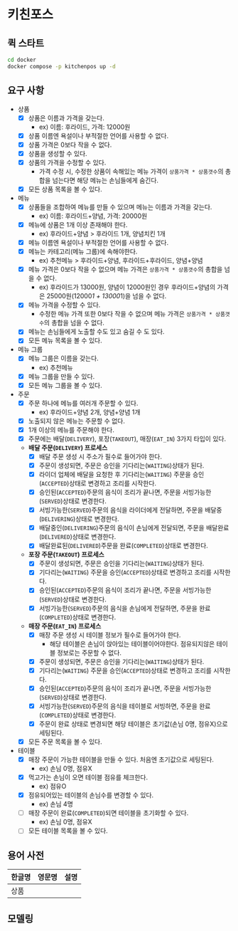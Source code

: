 # 키친포스

## 퀵 스타트

```sh
cd docker
docker compose -p kitchenpos up -d
```

## 요구 사항
- 상품
  - [x] 상품은 이름과 가격을 갖는다. 
    - ex) 이름: 후라이드, 가격: 12000원
  - [x] 상품 이름엔 욕설이나 부적절한 언어를 사용할 수 없다.
  - [x] 상품 가격은 0보다 작을 수 없다.
  - [x] 상품을 생성할 수 있다. 
  - [x] 상품의 가격을 수정할 수 있다.
    - 가격 수정 시, 수정한 상품이 속해있는 메뉴 가격이 `상품가격 * 상품갯수`의 총합을 넘는다면 해당 메뉴는 손님들에게 숨긴다.
  - [x] 모든 상품 목록을 볼 수 있다.
- 메뉴
  - [x] 상품들을 조합하여 메뉴를 만들 수 있으며 메뉴는 이름과 가격을 갖는다. 
    - ex) 이름: 후라이드+양념, 가격: 20000원
  - [x] 메뉴에 상품은 1개 이상 존재해야 한다. 
    - ex) 후라이드+양념 > 후라이드 1개, 양념치킨 1개
  - [x] 메뉴 이름엔 욕설이나 부적절한 언어를 사용할 수 없다.
  - [x] 메뉴는 카테고리(메뉴 그룹)에 속해야한다.
    - ex) 추천메뉴 > 후라이드+양념, 후라이드+후라이드, 양념+양념
  - [x] 메뉴 가격은 0보다 작을 수 없으며 메뉴 가격은 `상품가격 * 상품갯수`의 총합을 넘을 수 없다. 
    - ex) 후라이드가 13000원, 양념이 12000원인 경우 후라이드+양념의 가격은 25000원(12000*1 + 13000*1)을 넘을 수 없다.
  - [x] 메뉴 가격을 수정할 수 있다.
    - 수정한 메뉴 가격 또한 0보다 작을 수 없으며 메뉴 가격은 `상품가격 * 상품갯수`의 총합을 넘을 수 없다.
  - [x] 메뉴는 손님들에게 노출할 수도 있고 숨길 수 도 있다.
  - [x] 모든 메뉴 목록을 볼 수 있다.
- 메뉴 그룹
  - [x] 메뉴 그룹은 이름을 갖는다.
    - ex) 추천메뉴
  - [x] 메뉴 그룹을 만들 수 있다.
  - [x] 모든 메뉴 그룹을 볼 수 있다.
- 주문
  - [x] 주문 하나에 메뉴를 여러개 주문할 수 있다.
    - ex) 후라이드+양념 2개, 양념+양념 1개
  - [x] 노출되지 않은 메뉴는 주문할 수 없다.
  - [x] 1개 이상의 메뉴를 주문해야 한다.
  - [x] 주문에는 배달(`DELIVERY`), 포장(`TAKEOUT`), 매장(`EAT_IN`) 3가지 타입이 있다.
  - **배달 주문(`DELIVERY`) 프로세스**
    - [x] 배달 주문 생성 시 주소가 필수로 들어가야 한다.
    - [x] 주문이 생성되면, 주문은 승인을 기다리는(`WAITING`)상태가 된다.
    - [x] 라이더 업체에 배달을 요청한 후 기다리는(`WAITING`) 주문을 승인(`ACCEPTED`)상태로 변경하고 조리를 시작한다.
    - [x] 승인된(`ACCEPTED`)주문의 음식이 조리가 끝나면, 주문을 서빙가능한(`SERVED`)상태로 변경한다.
    - [x] 서빙가능한(`SERVED`)주문의 음식을 라이더에게 전달하면, 주문을 배달중(`DELIVERING`)상태로 변경한다.
    - [x] 배달중인(`DELIVERING`)주문의 음식이 손님에게 전달되면, 주문을 배달완료(`DELIVERED`)상태로 변경한다.
    - [x] 배달완료된(`DELIVERED`)주문을 완료(`COMPLETED`)상태로 변경한다.
  - **포장 주문(`TAKEOUT`) 프로세스**
    - [x] 주문이 생성되면, 주문은 승인을 기다리는(`WAITING`)상태가 된다.
    - [x] 기다리는(`WAITING`) 주문을 승인(`ACCEPTED`)상태로 변경하고 조리를 시작한다.
    - [x] 승인된(`ACCEPTED`)주문의 음식이 조리가 끝나면, 주문을 서빙가능한(`SERVED`)상태로 변경한다.
    - [x] 서빙가능한(`SERVED`)주문의 음식을 손님에게 전달하면, 주문을 완료(`COMPLETED`)상태로 변경한다.
  - **매장 주문(`EAT_IN`) 프로세스**
    - [x] 매장 주문 생성 시 테이블 정보가 필수로 들어가야 한다.
      - 해당 테이블은 손님이 앉아있는 테이블이어야한다. 점유되지않은 테이블 정보로는 주문할 수 없다.
    - [x] 주문이 생성되면, 주문은 승인을 기다리는(`WAITING`)상태가 된다.
    - [x] 기다리는(`WAITING`) 주문을 승인(`ACCEPTED`)상태로 변경하고 조리를 시작한다.
    - [x] 승인된(`ACCEPTED`)주문의 음식이 조리가 끝나면, 주문을 서빙가능한(`SERVED`)상태로 변경한다.
    - [x] 서빙가능한(`SERVED`)주문의 음식을 테이블로 서빙하면, 주문을 완료(`COMPLETED`)상태로 변경한다.
    - [x] 주문이 완료 상태로 변경되면 해당 테이블은 초기값(손님 0명, 점유X)으로 세팅된다. 
  - [x] 모든 주문 목록을 볼 수 있다.
- 테이블
  - [x] 매장 주문이 가능한 테이블을 만들 수 있다. 처음엔 초기값으로 세팅된다.
    - ex) 손님 0명, 점유X
  - [x] 먹고가는 손님이 오면 테이블 점유를 체크한다.
    - ex) 점유O
  - [x] 점유되어있는 테이블의 손님수를 변경할 수 있다.
    - ex) 손님 4명
  - [ ] 매장 주문이 완료(`COMPLETED`)되면 테이블을 초기화할 수 있다.
    - ex) 손님 0명, 점유X
  - [ ] 모든 테이블 목록을 볼 수 있다.

## 용어 사전

| 한글명 | 영문명 | 설명 |
|-----| --- | --- |
| 상품  |  |  |

## 모델링
